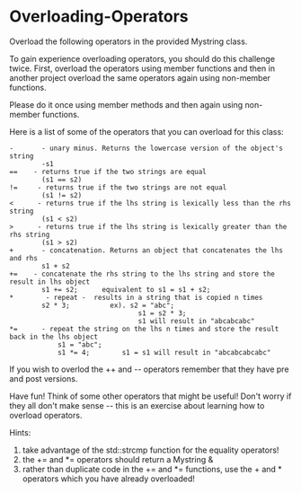 # Overloading-Operators

Overload the following operators in the provided Mystring class.

To gain experience overloading operators, you should do this challenge twice.
First, overload the operators using member functions and then in another project overload the same operators
again using non-member functions.

Please do it once using member methods and then again using non-member functions.

Here is a list of some of the operators that you can overload for this class:

    -       - unary minus. Returns the lowercase version of the object's string
            -s1
    ==    - returns true if the two strings are equal
            (s1 == s2)
    !=     - returns true if the two strings are not equal 
            (s1 != s2)
    <      - returns true if the lhs string is lexically less than the rhs string
            (s1 < s2)
    >      - returns true if the lhs string is lexically greater than the rhs string
            (s1 > s2)
    +       - concatenation. Returns an object that concatenates the lhs and rhs
            s1 + s2
    +=    - concatenate the rhs string to the lhs string and store the result in lhs object
            s1 += s2;      equivalent to s1 = s1 + s2;
    *        - repeat -  results in a string that is copied n times
            s2 * 3;          ex). s2 = "abc"; 
                                    s1 = s2 * 3;
                                    s1 will result in "abcabcabc"
    *=      - repeat the string on the lhs n times and store the result back in the lhs object
                s1 = "abc";
                s1 *= 4;        s1 = s1 will result in "abcabcabcabc"
      
If you wish to overlod the ++ and -- operators remember that they have pre and post versions.

Have fun! Think of some other operators that might be useful!
Don't worry if they all don't make sense -- this is an exercise about learning how
to overload operators.

Hints:
1. take advantage of the std::strcmp function for the equality operators!
2. the += and *= operators should return a Mystring &
3. rather than duplicate code in the += and *= functions, use the + and * operators which you have already overloaded!